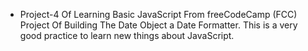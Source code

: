 - Project-4 Of Learning Basic JavaScript From freeCodeCamp (FCC) Project Of Building The Date Object a Date Formatter. This is a very good practice to learn new things about JavaScript.
